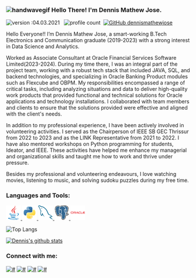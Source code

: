 

### <img alt="handwavegif" src="https://raw.githubusercontent.com/MartinHeinz/MartinHeinz/master/wave.gif" width='40' align="justify"/> Hello There! I'm Dennis Mathew Jose.
![version :04.03.2021](https://img.shields.io/badge/version-04.03.2021-informational) &nbsp;
![profile count](https://komarev.com/ghpvc/?username=dennismathewjose&color=red)&nbsp;
[![GitHub dennismathewjose](https://img.shields.io/github/followers/dennismathewjose?label=follow&style=social)](https://github.com/dennismathewjose)&nbsp;


Hello Everyone!!
I’m Dennis Mathew Jose, a smart-working B.Tech Electronics and Communication graduate (2019-2023) with a strong interest in Data Science and Analytics. 

Worked as Associate Consultant at Oracle Financial Services Software Limited(2023-2024). During my time there, I was an integral part of the project team, working with a robust tech stack that included JAVA, SQL, and backend technologies, and specializing in Oracle Banking Product modules such as Flexcube and OBPM. My responsibilities encompassed a range of critical tasks, including analyzing situations and data to deliver high-quality work products that provided functional and technical solutions for Oracle applications and technology installations. I collaborated with team members and clients to ensure that the solutions provided were effective and aligned with the client's needs.

In addition to my professional experience, I have been actively involved in volunteering activities. I served as the Chairperson of IEEE SB GEC Thrissur from 2022 to 2023 and as the LINK Representative from 2021 to 2022. I have also mentored workshops on Python programming for students, Ideator, and IEEE. These activities have helped me enhance my managerial and organizational skills and taught me how to work and thrive under pressure.

Besides my professional and volunteering endeavours, I love watching movies, listening to music, and solving sudoku puzzles during my free time.


<h3 align="left">Languages and Tools:</h3>
 <p align="left"> <a href="https://www.java.com" target="_blank" rel="noreferrer"> <img src="https://raw.githubusercontent.com/devicons/devicon/master/icons/java/java-original.svg" alt="java" width="40" height="40"/> </a> <a href="https://www.python.org" target="_blank" rel="noreferrer"> <img src="https://raw.githubusercontent.com/devicons/devicon/master/icons/python/python-original.svg" alt="python" width="40" height="40"/> </a> <a href="https://www.w3schools.com/sql/" target="_blank" rel="noreferrer"> <img src="https://raw.githubusercontent.com/devicons/devicon/master/icons/mysql/mysql-original.svg" alt="sql" width="40" height="40"/> </a> <a href="https://en.wikipedia.org/wiki/SQL" target="_blank" rel="noreferrer"> <img src="https://raw.githubusercontent.com/devicons/devicon/master/icons/postgresql/postgresql-original.svg" alt="sql" width="40" height="40"/> </a> <a href="https://www.oracle.com/in/database/technologies/appdev/plsql.html" target="_blank" rel="noreferrer"> <img src="https://raw.githubusercontent.com/devicons/devicon/master/icons/oracle/oracle-original.svg" alt="plsql" width="40" height="40"/> </a> </p>


![Top Langs](https://github-readme-stats.vercel.app/api/top-langs/?username=dennismathewjose&layout=compact&hide=html,css&langs_count=6&theme=radical)


[![Dennis's github stats](https://github-readme-stats.vercel.app/api?username=dennismathewjose&count_private=true&show_icons=true&theme=radical&hide_rank=false)](https://github.com/dennismathewjose/github-readme-stats)


<h3 align="left">Connect with me:</h3>
<p align="left">
<a href="https://www.linkedin.com/in/dennis-mathew-jose-063716189/" target="blank"><img align="center" src="https://raw.githubusercontent.com/rahuldkjain/github-profile-readme-generator/master/src/images/icons/Social/linked-in-alt.svg" alt="#" height="30" width="40" /></a>
 <a href="https://www.hackerrank.com/dennisparambana1" target="blank"><img align="center" src="https://raw.githubusercontent.com/rahuldkjain/github-profile-readme-generator/master/src/images/icons/Social/hackerrank.svg" alt="#" height="30" width="40" /></a>
<a href="https://fb.com/#" target="blank"><img align="center" src="https://raw.githubusercontent.com/rahuldkjain/github-profile-readme-generator/master/src/images/icons/Social/facebook.svg" alt="#" height="30" width="40" /></a>
<a href="https://instagram.com/#" target="blank"><img align="center" src="https://raw.githubusercontent.com/rahuldkjain/github-profile-readme-generator/master/src/images/icons/Social/instagram.svg" alt="#" height="30" width="40" /></a>

</p>
